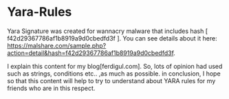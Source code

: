 # Yara-Rules
Yara Signature was created for wannacry malware that includes hash [ f42d29367786af1b8919a9d0cbedfd3f ]. You can see details about it here: https://malshare.com/sample.php?action=detail&hash=f42d29367786af1b8919a9d0cbedfd3f.

I explain this content for my blog[ferdigul.com]. So,	lots of opinion had used such as strings, conditions etc.. ,as much as possible.	in conclusion, I hope so that this content will help to try to understand about YARA rules for my friends who are in this respect.

